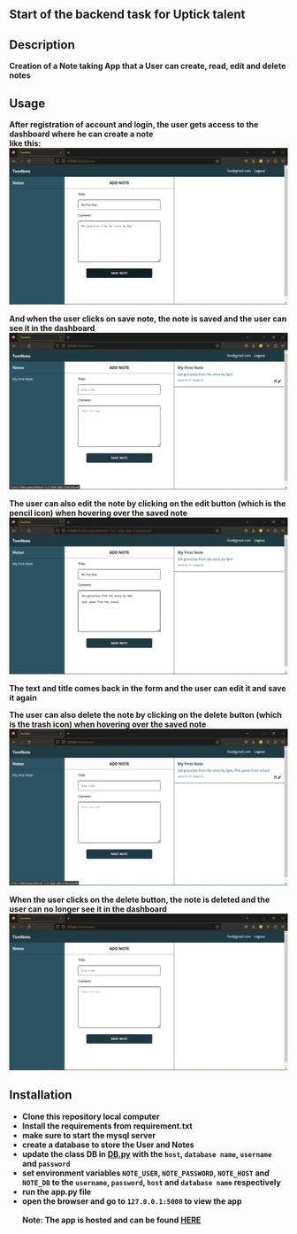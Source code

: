## Start of the backend task for Uptick talent

## Description
**Creation of a Note taking App that a User can create, read, edit and delete notes**

## Usage

**After registration of account and login, the user gets access to the dashboard where he can create a note** <br>
**like this:**
![creation](./img_rm/1.png)

**And when the user clicks on save note, the note is saved and the user can see it in the dashboard**
![reading](./img_rm/2.png)

**The user can also edit the note by clicking on the edit button (which is the pencil icon) when hovering over the saved note**
![editing](./img_rm/3.png)

**The text and title comes back in the form and the user can edit it and save it again**

**The user can also delete the note by clicking on the delete button (which is the trash icon) when hovering over the saved
note**
![deleting](./img_rm/4.png)

**When the user clicks on the delete button, the note is deleted and the user can no longer see it in the dashboard**
![deleted](./img_rm/5.png)

## Installation
- **Clone this repository local computer**
- **Install the requirements from requirement.txt**
- **make sure to start the mysql server**
- **create a database to store the User and Notes**
- **update the class DB in [DB.py](https://github.com/tommydebisi/TomNote/blob/main/models/engine/db.py) with the `host`, `database name`, `username` and `password`**
- **set environment variables `NOTE_USER`, `NOTE_PASSWORD`, `NOTE_HOST` and `NOTE_DB` to the `username`, `password`, `host` and `database name` respectively**
- **run the app.py file**
- **open the browser and go to `127.0.0.1:5000` to view the app**
<br><br>
**Note: The app is hosted and can be found [HERE](http://tommyade.tech/note)**
